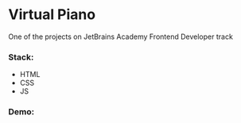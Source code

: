 # Virtual Piano 

One of the projects on JetBrains Academy Frontend Developer track  

### Stack:  
* HTML
* CSS
* JS
  
### Demo:  



